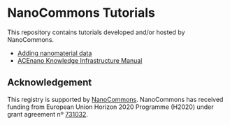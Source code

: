 # NanoCommons Tutorials

This repository contains tutorials developed and/or hosted by NanoCommons.

* [Adding nanomaterial data](enteringData/index.md)
* [ACEnano Knowledge Infrastructure Manual](ACEnano%20manuals/1.%20Cover%20page.md)

## Acknowledgement

This registry is supported by [NanoCommons](https://www.nanocommons.eu/).
NanoCommons has received funding from European Union
Horizon 2020 Programme (H2020) under grant agreement nº [731032](https://cordis.europa.eu/project/rcn/212586/en).
